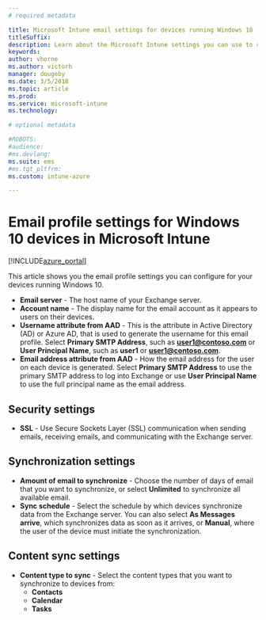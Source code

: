 ```yaml
---
# required metadata

title: Microsoft Intune email settings for devices running Windows 10
titleSuffix:
description: Learn about the Microsoft Intune settings you can use to configure email settings on devices running Windows 10.
keywords:
author: vhorne
ms.author: victorh
manager: dougeby
ms.date: 3/5/2018
ms.topic: article
ms.prod:
ms.service: microsoft-intune
ms.technology:

# optional metadata

#ROBOTS:
#audience:
#ms.devlang:
ms.suite: ems
#ms.tgt_pltfrm:
ms.custom: intune-azure

---
```


# Email profile settings for Windows 10 devices in Microsoft Intune

[!INCLUDE[azure_portal](./includes/azure_portal.md)]

This article shows you the email profile settings you can configure for your devices running Windows 10.


- **Email server** - The host name of your Exchange server.
- **Account name** - The display name for the email account as it appears to users on their devices.
- **Username attribute from AAD** - This is the attribute in Active Directory (AD) or Azure AD, that is used to generate the username for this email profile. Select **Primary SMTP Address**, such as **user1@contoso.com** or **User Principal Name**, such as **user1** or **user1@contoso.com**.
- **Email address attribute from AAD** - How the email address for the user on each device is generated. Select **Primary SMTP Address** to use the primary SMTP address to log into Exchange or use **User Principal Name** to use the full principal name as the email address.


## Security settings

- **SSL** - Use Secure Sockets Layer (SSL) communication when sending emails, receiving emails, and communicating with the Exchange server.



## Synchronization settings

- **Amount of email to synchronize** - Choose the number of days of email that you want to synchronize, or select **Unlimited** to synchronize all available email.
- **Sync schedule** - Select the schedule by which devices synchronize data from the Exchange server. You can also select **As Messages arrive**, which synchronizes data as soon as it arrives, or **Manual**, where the user of the device must initiate the synchronization.

## Content sync settings

- **Content type to sync** - Select the content types that you want to synchronize to devices from:
	- **Contacts**
	- **Calendar**
	- **Tasks**
